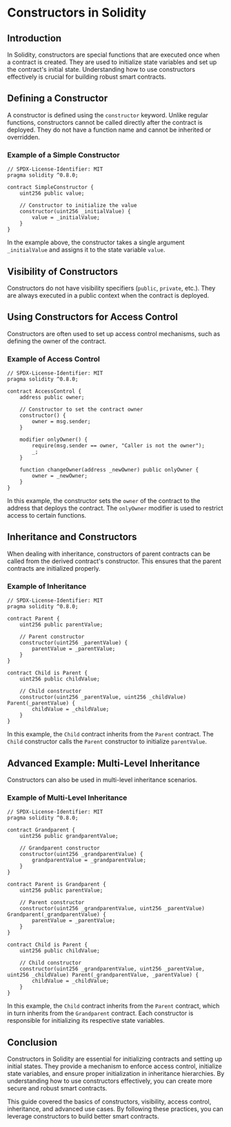 # Constructors in Solidity

## Introduction

In Solidity, constructors are special functions that are executed once when a contract is created. They are used to initialize state variables and set up the contract's initial state. Understanding how to use constructors effectively is crucial for building robust smart contracts.

## Defining a Constructor

A constructor is defined using the `constructor` keyword. Unlike regular functions, constructors cannot be called directly after the contract is deployed. They do not have a function name and cannot be inherited or overridden.

### Example of a Simple Constructor

```solidity
// SPDX-License-Identifier: MIT
pragma solidity ^0.8.0;

contract SimpleConstructor {
    uint256 public value;

    // Constructor to initialize the value
    constructor(uint256 _initialValue) {
        value = _initialValue;
    }
}
```

In the example above, the constructor takes a single argument `_initialValue` and assigns it to the state variable `value`.

## Visibility of Constructors

Constructors do not have visibility specifiers (`public`, `private`, etc.). They are always executed in a public context when the contract is deployed.

## Using Constructors for Access Control

Constructors are often used to set up access control mechanisms, such as defining the owner of the contract.

### Example of Access Control

```solidity
// SPDX-License-Identifier: MIT
pragma solidity ^0.8.0;

contract AccessControl {
    address public owner;

    // Constructor to set the contract owner
    constructor() {
        owner = msg.sender;
    }

    modifier onlyOwner() {
        require(msg.sender == owner, "Caller is not the owner");
        _;
    }

    function changeOwner(address _newOwner) public onlyOwner {
        owner = _newOwner;
    }
}
```

In this example, the constructor sets the `owner` of the contract to the address that deploys the contract. The `onlyOwner` modifier is used to restrict access to certain functions.

## Inheritance and Constructors

When dealing with inheritance, constructors of parent contracts can be called from the derived contract's constructor. This ensures that the parent contracts are initialized properly.

### Example of Inheritance

```solidity
// SPDX-License-Identifier: MIT
pragma solidity ^0.8.0;

contract Parent {
    uint256 public parentValue;

    // Parent constructor
    constructor(uint256 _parentValue) {
        parentValue = _parentValue;
    }
}

contract Child is Parent {
    uint256 public childValue;

    // Child constructor
    constructor(uint256 _parentValue, uint256 _childValue) Parent(_parentValue) {
        childValue = _childValue;
    }
}
```

In this example, the `Child` contract inherits from the `Parent` contract. The `Child` constructor calls the `Parent` constructor to initialize `parentValue`.

## Advanced Example: Multi-Level Inheritance

Constructors can also be used in multi-level inheritance scenarios.

### Example of Multi-Level Inheritance

```solidity
// SPDX-License-Identifier: MIT
pragma solidity ^0.8.0;

contract Grandparent {
    uint256 public grandparentValue;

    // Grandparent constructor
    constructor(uint256 _grandparentValue) {
        grandparentValue = _grandparentValue;
    }
}

contract Parent is Grandparent {
    uint256 public parentValue;

    // Parent constructor
    constructor(uint256 _grandparentValue, uint256 _parentValue) Grandparent(_grandparentValue) {
        parentValue = _parentValue;
    }
}

contract Child is Parent {
    uint256 public childValue;

    // Child constructor
    constructor(uint256 _grandparentValue, uint256 _parentValue, uint256 _childValue) Parent(_grandparentValue, _parentValue) {
        childValue = _childValue;
    }
}
```

In this example, the `Child` contract inherits from the `Parent` contract, which in turn inherits from the `Grandparent` contract. Each constructor is responsible for initializing its respective state variables.

## Conclusion

Constructors in Solidity are essential for initializing contracts and setting up initial states. They provide a mechanism to enforce access control, initialize state variables, and ensure proper initialization in inheritance hierarchies. By understanding how to use constructors effectively, you can create more secure and robust smart contracts.

This guide covered the basics of constructors, visibility, access control, inheritance, and advanced use cases. By following these practices, you can leverage constructors to build better smart contracts.
